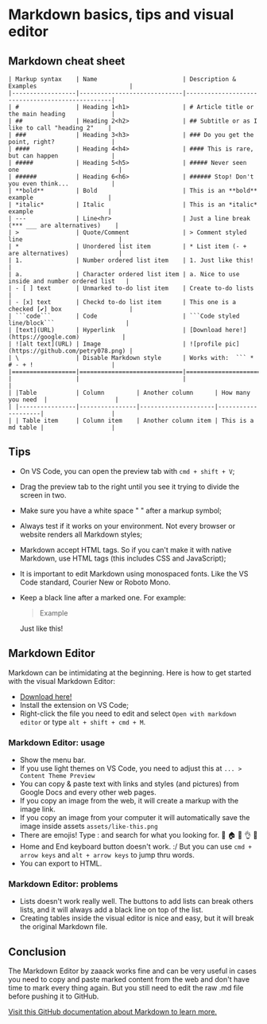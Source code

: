 # Markdown basics, tips and visual editor

## Markdown cheat sheet

```
| Markup syntax    | Name                        | Description & Examples                          |
|------------------|-----------------------------|-------------------------------------------------|
| #                | Heading 1<h1>               | # Article title or the main heading             |
| ##               | Heading 2<h2>               | ## Subtitle or as I like to call "heading 2"    |
| ###              | Heading 3<h3>               | ### Do you get the point, right?                |
| ####             | Heading 4<h4>               | #### This is rare, but can happen               |
| #####            | Heading 5<h5>               | ##### Never seen one                            |
| ######           | Heading 6<h6>               | ###### Stop! Don't you even think...            |
| **bold**         | Bold                        | This is an **bold** example                     |
| *italic*         | Italic                      | This is an *italic* example                     |
| ---              | Line<hr>                    | Just a line break (*** ___ are alternatives)    |
| >                | Quote/Comment               | > Comment styled line                           |
| *                | Unordered list item         | * List item (- + are alternatives)              |
| 1.               | Number ordered list item    | 1. Just like this!                              |
| a.               | Character ordered list item | a. Nice to use inside and number ordered list   |
| - [ ] text       | Unmarked to-do list item    | Create to-do lists                              |
| - [x] text       | Checkd to-do list item      | This one is a checked [✔] box                   |
| ```code```       | Code                        | ```Code styled line/block```                    |
| [text](URL)      | Hyperlink                   | [Download here!](https://google.com)            |
| ![alt text](URL) | Image                       | ![profile pic](https://github.com/petry078.png) |
| \                | Disable Markdown style      | Works with:  ``` * # - + !                      |
|==================|=============================|=================================================|
|                  |                             |                                                 |
| |Table           | Column         | Another column      | How many you need  |                   |
| |----------------|----------------|---------------------|--------------------|                   |
| | Table item     | Column item    | Another column item | This is a md table |                   |
```

## Tips

* On VS Code, you can open the preview tab with `cmd + shift + V`;
* Drag the preview tab to the right until you see it trying to divide the screen in two.
* Make sure you have a white space " " after a markup symbol;
* Always test if it works on your environment. Not every browser or website renders all Markdown styles;
* Markdown accept HTML tags. So if you can't make it with native Markdown, use HTML tags (this includes CSS and JavaScript);
* It is important to edit Markdown using monospaced fonts. Like the VS Code standard, Courier New or Roboto Mono.
* Keep a black line after a marked one. For example:

  > Example

  Just like this!

## Markdown Editor

Markdown can be intimidating at the beginning. Here is how to get started with the visual Markdown Editor:

* [Download here!](https://marketplace.visualstudio.com/items?itemName=zaaack.markdown-editor)
* Install the extension on VS Code;
* Right-click the file you need to edit and select `Open with markdown editor` or type `alt + shift + cmd + M`.

### Markdown Editor: usage

* Show the menu bar.
* If you use light themes on VS Code, you need to adjust this at `... > Content Theme Preview`
* You can copy & paste text with links and styles (and pictures) from Google Docs and every other web pages.
* If you copy an image from the web, it will create a markup with the image link.
* If you copy an image from your computer it will automatically save the image inside assets `assets/like-this.png`
* There are emojis! Type : and search for what you looking for. 👊 🏠 🏁 👌 🚀️
* Home and End keyboard button doesn't work. :/ But you can use `cmd + arrow keys` and `alt + arrow keys` to jump thru words.
* You can export to HTML.

### Markdown Editor: problems

* Lists doesn't work really well. The buttons to add lists can break others lists, and it will always add a black line on top of the list.
* Creating tables inside the visual editor is nice and easy, but it will break the original Markdown file.

## Conclusion

The Markdown Editor by zaaack works fine and can be very useful in cases you need to copy and paste marked content from the web and don't have time to mark every thing again. But you still need to edit the raw .md file before pushing it to GitHub.

[Visit this GitHub documentation about Markdown to learn more.](https://docs.github.com/pt/get-started/writing-on-github/getting-started-with-writing-and-formatting-on-github/basic-writing-and-formatting-syntax)
